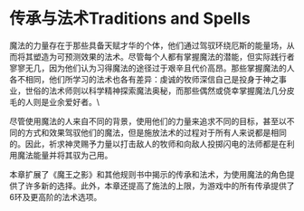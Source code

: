# 传承与法术Traditions and Spells

魔法的力量存在于那些具备天赋才华的个体，他们通过驾驭环绕厄斯的能量场，从而将其塑造为可预测效果的法术。尽管每个人都有掌握魔法的潜能，但实际践行者寥寥无几，因为他们认为习得魔法的途径过于艰辛且代价高昂。那些掌握魔法的人各不相同，他们所学习的法术也各有差异：虔诚的牧师深信自己是投身于神之事业，世俗的法术师则以科学精神探索魔法奥秘，而那些偶然或侥幸掌握魔法几分皮毛的人则是业余爱好者。\

尽管使用魔法的人来自不同的背景，使用他们的力量来追求不同的目标，甚至以不同的方式和效果驾驭他们的魔法，但是施放法术的过程对于所有人来说都是相同的。因此，祈求神灵赐予力量以打击敌人的牧师和向敌人投掷闪电的法师都是在利用魔法能量并将其驭为己用。

本章扩展了《魔王之影》和其他规则书中揭示的传承和法术，为使用魔法的角色提供了许多新的选择。此外，本章还提高了施法的上限，为游戏中的所有传承提供了6环及更高阶的法术选项。
